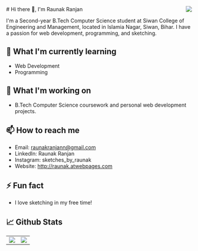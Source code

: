 <img align="right" src="https://visitor-badge.laobi.icu/badge?page_id=raunakranjann.raunakranjann" />
# Hi there 👋, I'm Raunak Ranjan

I'm a Second-year B.Tech Computer Science student at Siwan College of Engineering and Management, located in Islamia Nagar, Siwan, Bihar. I have a passion for web development, programming, and sketching.

## 🌱 What I'm currently learning

- Web Development
- Programming

## 🔭 What I'm working on

- B.Tech Computer Science coursework and personal web development projects.

## 📫 How to reach me

- Email: raunakranjann@gmail.com
- LinkedIn: Raunak Ranjan
- Instagram: sketches_by_raunak
- Website: http://raunak.atwebpages.com
## ⚡ Fun fact

- I love sketching in my free time!

## 📈 Github Stats
<table><tr><td valign="top" width="50%">
<img src="https://streak-stats.demolab.com/?user=raunakranjann" align="center"/>
</td><td valign="top" width="50%">
<img src="https://github-readme-stats.vercel.app/api/top-langs/?username=raunakranjann&hide_border=true&layout=compact" align="center"/>
</td></tr></table>  

<br/>  








